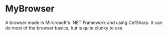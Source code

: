 # MyBrowser
A browser made in Mircrosoft's .NET Framework and using CefSharp. It can do most of the browser basics, but is quite clunky to use.
